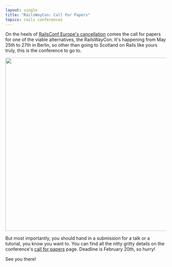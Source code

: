 ```yaml
---
layout: single
title: "RailsWayCon: Call For Papers"
topics: rails conferences
---
```

On the heels of [RailsConf Europe's cancellation](http://en.oreilly.com/railseurope2008/) comes the call for papers for one of the viable alternatives, the RailsWayCon. It's happening from May 25th to 27th in Berlin, so other than going to Scotland on Rails like yours truly, this is the conference to go to.

<img src="http://it-republik.de/konferenzen/railswaycon/c4p/header.png" width="540"/>

But most importantly, you should hand in a submission for a talk or a tutorial, you know you want to. You can find all the nitty gritty details on the conference's [call for papers](http://it-republik.de/konferenzen/railswaycon/c4p/) page. Deadline is February 20th, so hurry!

See you there!